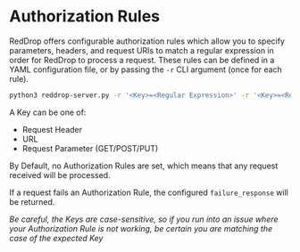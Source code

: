 # Authorization Rules
RedDrop offers configurable authorization rules which allow you to specify parameters, headers, and request URIs to match a regular expression in order for RedDrop to process a request. These rules can be defined in a YAML configuration file, or by passing the `-r` CLI argument (once for each rule). 

```bash
python3 reddrop-server.py -r '<Key>=<Regular Expression>' -r '<Key>=<Regular Expression>'
```

A Key can be one of:
- Request Header
- URL
- Request Parameter (GET/POST/PUT)

By Default, no Authorization Rules are set, which means that any request received will be processed.

If a request fails an Authorization Rule, the configured `failure_response` will be returned.

*Be careful, the Keys are case-sensitive, so if you run into an issue where your Authorization Rule is not working, be certain you are matching the case of the expected Key*
